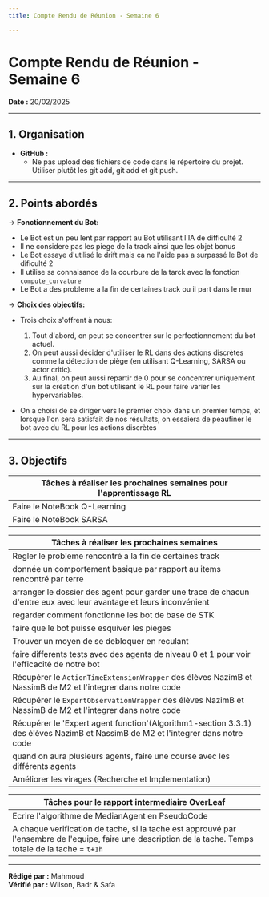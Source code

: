 ```yaml
---
title: Compte Rendu de Réunion - Semaine 6

---
```


# Compte Rendu de Réunion - Semaine 6

**Date :** 20/02/2025  

---

## 1. Organisation
    
- **GitHub :** 
    - Ne pas upload des fichiers de code dans le répertoire du projet. Utiliser plutôt les git add, git add et git push.


---

## 2. Points abordés
-> **Fonctionnement du Bot:**  
- Le Bot est un peu lent par rapport au Bot utilisant l'IA de difficulté 2
- Il ne considere pas les piege de la track ainsi que les objet bonus
- Le Bot essaye d'utilisé le drift mais ca ne l'aide pas a surpassé le Bot de dificulté 2
- Il utilise sa connaisance de la courbure de la tarck avec la fonction `compute_curvature`
- Le Bot a des probleme a la fin de certaines track ou il part dans le mur

->  **Choix des objectifs:**
- Trois choix s'offrent à nous:
    1. Tout d'abord, on peut se concentrer sur le perfectionnement du bot actuel.
    2. On peut aussi décider d'utiliser le RL dans des actions discrètes comme la détection de piège (en utilisant Q-Learning, SARSA ou actor critic).
    3. Au final, on peut aussi repartir de 0 pour se concentrer uniquement sur la création d'un bot utilisant le RL pour faire varier les hypervariables.

- On a choisi de se diriger vers le premier choix dans un premier temps, et lorsque l'on sera satisfait de nos résultats, on essaiera de peaufiner le bot avec du RL pour les actions discrètes

---

## 3. Objectifs

| Tâches à réaliser les prochaines semaines pour l'apprentissage RL  | 
|---------|
| Faire le NoteBook Q-Learning  |
| Faire le NoteBook SARSA  |

| Tâches à réaliser les prochaines semaines  | 
|---------|
| Regler le probleme rencontré a la fin de certaines track  |
| donnée un comportement basique par rapport au items rencontré par terre  |
| arranger le dossier des agent pour garder une trace de chacun d'entre eux avec leur avantage et leurs inconvénient  |
| regarder comment fonctionne les bot de base de STK  |
| faire que le bot puisse esquiver les pieges  |
| Trouver un moyen de se debloquer en reculant  |
| faire differents tests avec des agents de niveau 0 et 1 pour voir l'efficacité de notre bot  |
| Récupérer le `ActionTimeExtensionWrapper` des élèves NazimB et NassimB de M2 et l'integrer dans notre code  |
| Récupérer le `ExpertObservationWrapper` des élèves NazimB et NassimB de M2 et l'integrer dans notre code  |
| Récupérer le 'Expert agent function'(Algorithm1-section 3.3.1) des élèves NazimB et NassimB de M2 et l'integrer dans notre code  |
| quand on aura plusieurs agents, faire une course avec les différents agents  |
| Améliorer les virages (Recherche et Implementation)  |

| Tâches pour le rapport intermediaire OverLeaf  |
|---------|
| Ecrire l'algorithme de MedianAgent en PseudoCode  |
| A chaque verification de tache, si la tache est approuvé par l'ensembre de l'equipe, faire une description de la tache. Temps totale de la tache = `t+1h` |

---

**Rédigé par :** Mahmoud  
**Vérifié par :** Wilson, Badr & Safa  